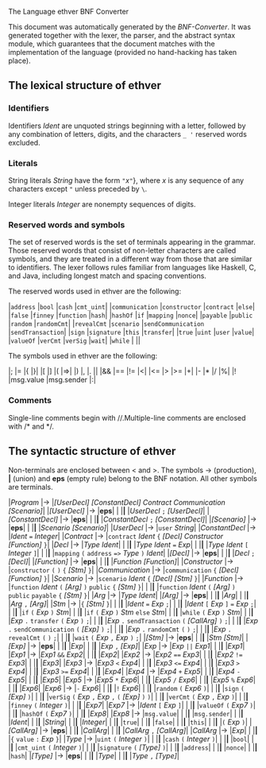 The Language ethver
BNF Converter


This document was automatically generated by the *BNF-Converter*. It was generated together with the lexer, the parser, and the abstract syntax module, which guarantees that the document matches with the implementation of the language (provided no hand-hacking has taken place).

## The lexical structure of ethver 

### Identifiers 

Identifiers *Ident* are unquoted strings beginning with a letter,
followed by any combination of letters, digits, and the characters `_ '`
reserved words excluded.

### Literals 

String literals *String* have the form
`"`*x*`"`}, where *x* is any sequence of any characters
except `"` unless preceded by `\`.

Integer literals *Integer* are nonempty sequences of digits.

### Reserved words and symbols 

The set of reserved words is the set of terminals appearing in the grammar. Those reserved words that consist of non-letter characters are called symbols, and they are treated in a different way from those that are similar to identifiers. The lexer follows rules familiar from languages like Haskell, C, and Java, including longest match and spacing conventions.

The reserved words used in ethver are the following:

|`address` |`bool` |`cash` |`cmt_uint`|
|`communication` |`constructor` |`contract` |`else`|
|`false` |`finney` |`function` |`hash`|
|`hashOf` |`if` |`mapping` |`nonce`|
|`payable` |`public` |`random` |`randomCmt`|
|`revealCmt` |`scenario` |`sendCommunication` |`sendTransaction`|
|`sign` |`signature` |`this` |`transfer`|
|`true` |`uint` |`user` |`value`|
|`valueOf` |`verCmt` |`verSig` |`wait`|
|`while` | ||

The symbols used in ethver are the following:

|; |= |{ |}|
|[ |] |( |=>|
|) |, |. ||
|&& |== |!= |<|
|<= |> |>= |+|
|- |* |/ |%|
|! |msg.value |msg.sender |:|

### Comments 

Single-line comments begin with //.Multiple-line comments are  enclosed with /* and */.

## The syntactic structure of ethver 

Non-terminals are enclosed between < and >. 
The symbols -> (production),  **|**  (union) 
and **eps** (empty rule) belong to the BNF notation. 
All other symbols are terminals.

|*Program* |-> |*[UserDecl]* *[ConstantDecl]* *Contract* *Communication* *[Scenario]*|
|*[UserDecl]* |-> |**eps**|
| |**|** |*UserDecl* `;` *[UserDecl]*|
|*[ConstantDecl]* |-> |**eps**|
| |**|** |*ConstantDecl* `;` *[ConstantDecl]*|
|*[Scenario]* |-> |**eps**|
| |**|** |*Scenario* *[Scenario]*|
|*UserDecl* |-> |`user` *String*|
|*ConstantDecl* |-> |*Ident* `=` *Integer*|
|*Contract* |-> |`contract` *Ident* `{` *[Decl]* *Constructor* *[Function]* `}`|
|*Decl* |-> |*Type* *Ident*|
| |**|** |*Type* *Ident* `=` *Exp*|
| |**|** |*Type* *Ident* `[` *Integer* `]`|
| |**|** |`mapping` `(` `address` `=>` *Type* `)` *Ident*|
|*[Decl]* |-> |**eps**|
| |**|** |*Decl* `;` *[Decl]*|
|*[Function]* |-> |**eps**|
| |**|** |*Function* *[Function]*|
|*Constructor* |-> |`constructor` `(` `)` `{` *[Stm]* `}`|
|*Communication* |-> |`communication` `{` *[Decl]* *[Function]* `}`|
|*Scenario* |-> |`scenario` *Ident* `{` *[Decl]* *[Stm]* `}`|
|*Function* |-> |`function` *Ident* `(` *[Arg]* `)` `public` `{` *[Stm]* `}`|
| |**|** |`function` *Ident* `(` *[Arg]* `)` `public` `payable` `{` *[Stm]* `}`|
|*Arg* |-> |*Type* *Ident*|
|*[Arg]* |-> |**eps**|
| |**|** |*Arg*|
| |**|** |*Arg* `,` *[Arg]*|
|*Stm* |-> |`{` *[Stm]* `}`|
| |**|** |*Ident* `=` *Exp* `;`|
| |**|** |*Ident* `[` *Exp* `]` `=` *Exp* `;`|
| |**|** |`if` `(` *Exp* `)` *Stm*|
| |**|** |`if` `(` *Exp* `)` *Stm* `else` *Stm*|
| |**|** |`while` `(` *Exp* `)` *Stm*|
| |**|** |*Exp* `.` `transfer` `(` *Exp* `)` `;`|
| |**|** |*Exp* `.` `sendTransaction` `(` *[CallArg]* `)` `;`|
| |**|** |*Exp* `.` `sendCommunication` `(` *[Exp]* `)` `;`|
| |**|** |*Exp* `.` `randomCmt` `(` `)` `;`|
| |**|** |*Exp* `.` `revealCmt` `(` `)` `;`|
| |**|** |`wait` `(` *Exp* `,` *Exp* `)` `;`|
|*[Stm]* |-> |**eps**|
| |**|** |*Stm* *[Stm]*|
|*[Exp]* |-> |**eps**|
| |**|** |*Exp*|
| |**|** |*Exp* `,` *[Exp]*|
|*Exp* |-> |*Exp* `||` *Exp1*|
| |**|** |*Exp1*|
|*Exp1* |-> |*Exp1* `&&` *Exp2*|
| |**|** |*Exp2*|
|*Exp2* |-> |*Exp2* `==` *Exp3*|
| |**|** |*Exp2* `!=` *Exp3*|
| |**|** |*Exp3*|
|*Exp3* |-> |*Exp3* `<` *Exp4*|
| |**|** |*Exp3* `<=` *Exp4*|
| |**|** |*Exp3* `>` *Exp4*|
| |**|** |*Exp3* `>=` *Exp4*|
| |**|** |*Exp4*|
|*Exp4* |-> |*Exp4* `+` *Exp5*|
| |**|** |*Exp4* `-` *Exp5*|
| |**|** |*Exp5*|
|*Exp5* |-> |*Exp5* `*` *Exp6*|
| |**|** |*Exp5* `/` *Exp6*|
| |**|** |*Exp5* `%` *Exp6*|
| |**|** |*Exp6*|
|*Exp6* |-> |`-` *Exp6*|
| |**|** |`!` *Exp6*|
| |**|** |`random` `(` *Exp6* `)`|
| |**|** |`sign` `(` *[Exp]* `)`|
| |**|** |`verSig` `(` *Exp* `,` *Exp* `,` `(` *[Exp]* `)` `)`|
| |**|** |`verCmt` `(` *Exp* `,` *Exp* `)`|
| |**|** |`finney` `(` *Integer* `)`|
| |**|** |*Exp7*|
|*Exp7* |-> |*Ident* `[` *Exp* `]`|
| |**|** |`valueOf` `(` *Exp7* `)`|
| |**|** |`hashOf` `(` *Exp7* `)`|
| |**|** |*Exp8*|
|*Exp8* |-> |`msg.value`|
| |**|** |`msg.sender`|
| |**|** |*Ident*|
| |**|** |*String*|
| |**|** |*Integer*|
| |**|** |`true`|
| |**|** |`false`|
| |**|** |`this`|
| |**|** |`(` *Exp* `)`|
|*[CallArg]* |-> |**eps**|
| |**|** |*CallArg*|
| |**|** |*CallArg* `,` *[CallArg]*|
|*CallArg* |-> |*Exp*|
| |**|** |`{` `value` `:` *Exp* `}`|
|*Type* |-> |`uint` `(` *Integer* `)`|
| |**|** |`cash` `(` *Integer* `)`|
| |**|** |`bool`|
| |**|** |`cmt_uint` `(` *Integer* `)`|
| |**|** |`signature` `(` *[Type]* `)`|
| |**|** |`address`|
| |**|** |`nonce`|
| |**|** |`hash`|
|*[Type]* |-> |**eps**|
| |**|** |*Type*|
| |**|** |*Type* `,` *[Type]*|

